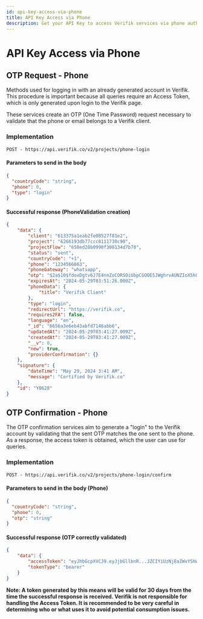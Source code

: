 ```yaml
---
id: api-key-access-via-phone
title: API Key Access via Phone
description: Get your API Key to access Verifik services via phone authentication
---
```


# API Key Access via Phone

## **OTP Request - Phone**

Methods used for logging in with an already generated account in Verifik. This procedure is important because all queries require an Access Token, which is only generated upon login to the Verifik page.

These services create an OTP (One Time Password) request necessary to validate that the phone or email belongs to a Verifik client.

### Implementation

`POST - https://api.verifik.co/v2/projects/phone-login`

#### Parameters to send in the body

```json
{
  "countryCode": "string",
  "phone": 0,
  "type": "login"
}
```

#### Successful response (PhoneValidation creation)

```json
{
    "data": {
        "client": "613375a1eab2fe08527f81e2",
        "project": "6266193db77ccc8111730c90",
        "projectFlow": "658ed28b0990f300134d7b78",
        "status": "sent",
        "countryCode": "+1",
        "phone": "1234566663",
        "phoneGateway": "whatsapp",
        "otp": "$2a$10$fdoxDgtv6J7E4nnZoCORSOiUbpCGOOE5JWghrvAUNZIoX5h81zJLq",
        "expiresAt": "2024-05-29T03:51:26.000Z",
        "phoneData": {
            "title": "Verifik Client"
        },
        "type": "login",
        "redirectUrl": "https://verifik.co",
        "requires2FA": false,
        "language": "en",
        "_id": "6656a3e6eb43abfd7146abb6",
        "updatedAt": "2024-05-29T03:41:27.009Z",
        "createdAt": "2024-05-29T03:41:27.009Z",
        "__v": 0,
        "new": true,
        "providerConfirmation": {}
    },
    "signature": {
        "dateTime": "May 29, 2024 3:41 AM",
        "message": "Certified by Verifik.co"
    },
    "id": "Y0628"
}
```

## **OTP Confirmation - Phone**

The OTP confirmation services aim to generate a "login" to the Verifik account by validating that the sent OTP matches the one sent to the phone. As a response, the access token is obtained, which the user can use for queries.

### Implementation

`POST - https://api.verifik.co/v2/projects/phone-login/confirm`

#### Parameters to send in the body (Phone)

```json
{
  "countryCode": "string",
  "phone": 0,
  "otp": "string"
}
```

#### Successful response (OTP correctly validated)

```json
{
    "data": {
        "accessToken": "eyJhbGcpXVCJ9.eyJjbGllbnR...JZCIYiUzNjEaIWxYShWeBaRs",
        "tokenType": "bearer"
    }
}
```

**Note: A token generated by this means will be valid for 30 days from the time the successful response is received. Verifik is not responsible for handling the Access Token. It is recommended to be very careful in determining who or what uses it to avoid potential consumption issues.**
